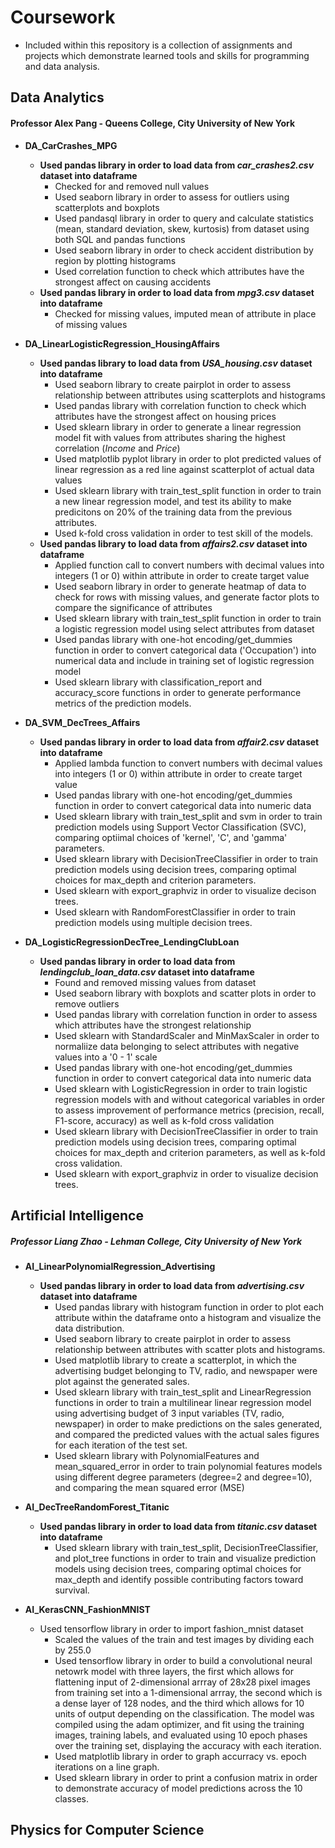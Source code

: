 # Coursework

- Included within this repository is a collection of assignments and projects which demonstrate learned tools and skills for programming and data analysis. 

## Data Analytics 
#### Professor Alex Pang - Queens College, City University of New York
- **DA_CarCrashes_MPG**
  - **Used pandas library in order to load data from *car_crashes2.csv* dataset into dataframe**
    - Checked for and removed null values
    - Used seaborn library in order to assess for outliers using scatterplots and boxplots
    - Used pandasql library in order to query and calculate statistics (mean, standard deviation, skew, kurtosis) from dataset using both SQL and pandas functions
    - Used seaborn library in order to check accident distribution by region by plotting histograms
    - Used correlation function to check which attributes have the strongest affect on causing accidents
  - **Used pandas library in order to load data from *mpg3.csv* dataset into dataframe**
    - Checked for missing values, imputed mean of attribute in place of missing values

- **DA_LinearLogisticRegression_HousingAffairs**
  - **Used pandas library to load data from *USA_housing.csv* dataset into dataframe**
    - Used seaborn library to create pairplot in order to assess relationship between attributes using scatterplots and histograms
    - Used pandas library with correlation function to check which attributes have the strongest affect on housing prices
    - Used sklearn library in order to generate a linear regression model fit with values from attributes sharing the highest correlation (*Income* and *Price*)
    - Used matplotlib pyplot library in order to plot predicted values of linear regression as a red line against scatterplot of actual data values
    - Used sklearn library with train_test_split function in order to train a new linear regression model, and test its ability to make predicitons on 20% of the training data from the previous attributes.
    - Used k-fold cross validation in order to test skill of the models.
  - **Used pandas library to load data from *affairs2.csv* dataset into dataframe**
    - Applied function call to convert numbers with decimal values into integers (1 or 0) within attribute in order to create target value
    - Used seaborn library in order to generate heatmap of data to check for rows with missing values, and generate factor plots to compare the significance of attributes
    - Used sklearn library with train_test_split function in order to train a logistic regression model using select attributes from dataset
    - Used pandas library with one-hot encoding/get_dummies function in order to convert categorical data ('Occupation') into numerical data and include in training set of logistic regression model
    - Used sklearn library with classification_report and accuracy_score functions in order to generate performance metrics of the prediction models.

- **DA_SVM_DecTrees_Affairs**
  - **Used pandas library in order to load data from *affair2.csv* dataset into dataframe**
    - Applied lambda function to convert numbers with decimal values into integers (1 or 0) within attribute in order to create target value
    - Used pandas library with one-hot encoding/get_dummies function in order to convert categorical data into numeric data
    - Used sklearn library with train_test_split and svm in order to train prediction models using Support Vector Classification (SVC), comparing optiimal choices of 'kernel', 'C', and 'gamma' parameters.
    - Used sklearn library with DecisionTreeClassifier in order to train prediction models using decision trees, comparing optimal choices for max_depth and criterion parameters. 
    - Used sklearn with export_graphviz in order to visualize decison trees.
    - Used sklearn with RandomForestClassifier in order to train prediction models using multiple decision trees.
  
- **DA_LogisticRegressionDecTree_LendingClubLoan**
  - **Used pandas library in order to load data from *lendingclub_loan_data.csv* dataset into dataframe**
    - Found and removed missing values from dataset
    - Used seaborn library with boxplots and scatter plots in order to remove outliers
    - Used pandas library with correlation function in order to assess which attributes have the strongest relationship
    - Used sklearn with StandardScaler and MinMaxScaler in order to normaliize data belonging to select attributes with negative values into a '0 - 1' scale
    - Used pandas library with one-hot encoding/get_dummies function in order to convert categorical data into numeric data
    - Used sklearn with LogisticRegression in order to train logistic regression models with and without categorical variables in order to assess improvement of performance metrics (precision, recall, F1-score, accuracy) as well as k-fold cross validation
    - Used sklearn library with DecisionTreeClassifier in order to train prediction models using decision trees, comparing optimal choices for max_depth and criterion parameters, as well as k-fold cross validation.
    - Used sklearn with export_graphviz in order to visualize decision trees. 


## Artificial Intelligence
##### Professor Liang Zhao - Lehman College, City University of New York
- **AI_LinearPolynomialRegression_Advertising**
  - **Used pandas library in order to load data from *advertising.csv* dataset into dataframe**
    - Used pandas library with histogram function in order to plot each attribute within the dataframe onto a histogram and visualize the data distribution.
    - Used seaborn library to create pairplot in order to assess relationship between attributes with scatter plots and histograms.
    - Used matplotlib library to create a scatterplot, in which the advertising budget belonging to TV, radio, and newspaper were plot against the generated sales.
    - Used sklearn library with train_test_split and LinearRegression functions in order to train a multilinear linear regression model using advertising budget of 3 input variables (TV, radio, newspaper) in order to make predictions on the sales generated, and compared the predicted values with the actual sales figures for each iteration of the test set.
    - Used sklearn library with PolynomialFeatures and mean_squared_error in order to train polynomial features models using different degree parameters (degree=2 and degree=10), and comparing the mean squared error (MSE)

- **AI_DecTreeRandomForest_Titanic**
  - **Used pandas library in order to load data from *titanic.csv* dataset into dataframe** 
    - Used sklearn library with train_test_split, DecisionTreeClassifier, and plot_tree functions in order to train and visualize prediction models using decision trees, comparing optimal choices for max_depth and identify possible contributing factors toward survival. 
     
- **AI_KerasCNN_FashionMNIST**
  - Used tensorflow library in order to import fashion_mnist dataset
    - Scaled the values of the train and test images by dividing each by 255.0
    - Used tensorflow library in order to build a convolutional neural netowrk model with three layers, the first which allows for flattening input of 2-dimensional arrray of 28x28 pixel images from training set into a 1-dimensional arrray, the second which is a dense layer of 128 nodes, and the third which allows for 10 units of output depending on the classification. The model was compiled using the adam optimizer, and fit using the training images, training labels, and evaluated using 10 epoch phases over the training set, displaying the accuracy with each iteration. 
    - Used matplotlib library in order to graph accurracy vs. epoch iterations on a line graph.
    - Used sklearn library in order to print a confusion matrix in order to demonstrate accuracy of model predictions across the 10 classes.

## Physics for Computer Science
